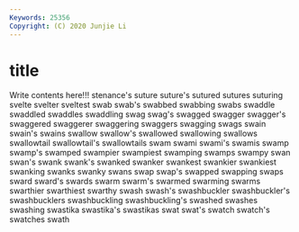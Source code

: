 ```yaml
---
Keywords: 25356
Copyright: (C) 2020 Junjie Li
---
```


# title

Write contents here!!!
stenance's 
suture 
suture's 
sutured 
sutures 
suturing 
svelte 
svelter
sveltest 
swab 
swab's 
swabbed 
swabbing 
swabs 
swaddle 
swaddled 
swaddles 
swaddling
swag 
swag's 
swagged 
swagger 
swagger's 
swaggered 
swaggerer 
swaggering 
swaggers 
swagging
swags 
swain 
swain's 
swains 
swallow 
swallow's 
swallowed 
swallowing 
swallows 
swallowtail
swallowtail's 
swallowtails 
swam 
swami 
swami's 
swamis 
swamp 
swamp's 
swamped 
swampier
swampiest 
swamping 
swamps 
swampy 
swan 
swan's 
swank 
swank's 
swanked 
swanker
swankest 
swankier 
swankiest 
swanking 
swanks 
swanky 
swans 
swap 
swap's 
swapped
swapping 
swaps 
sward 
sward's 
swards 
swarm 
swarm's 
swarmed 
swarming 
swarms
swarthier 
swarthiest 
swarthy 
swash 
swash's 
swashbuckler 
swashbuckler's 
swashbucklers 
swashbuckling 
swashbuckling's
swashed 
swashes 
swashing 
swastika 
swastika's 
swastikas 
swat 
swat's 
swatch 
swatch's
swatches 
swath 
